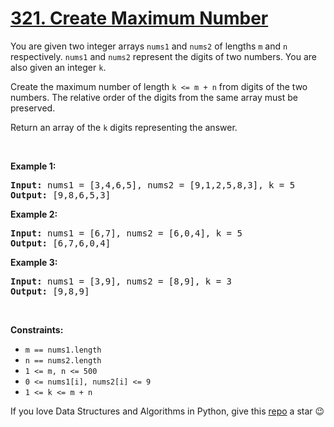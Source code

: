 # [321. Create Maximum Number][title]

<p>You are given two integer arrays <code>nums1</code> and <code>nums2</code> of lengths <code>m</code> and <code>n</code> respectively. <code>nums1</code> and <code>nums2</code> represent the digits of two numbers. You are also given an integer <code>k</code>.</p>
<p>Create the maximum number of length <code>k &lt;= m + n</code> from digits of the two numbers. The relative order of the digits from the same array must be preserved.</p>
<p>Return an array of the <code>k</code> digits representing the answer.</p>
<p> </p>
<p><strong>Example 1:</strong></p>
<pre><strong>Input:</strong> nums1 = [3,4,6,5], nums2 = [9,1,2,5,8,3], k = 5
<strong>Output:</strong> [9,8,6,5,3]
</pre>
<p><strong>Example 2:</strong></p>
<pre><strong>Input:</strong> nums1 = [6,7], nums2 = [6,0,4], k = 5
<strong>Output:</strong> [6,7,6,0,4]
</pre>
<p><strong>Example 3:</strong></p>
<pre><strong>Input:</strong> nums1 = [3,9], nums2 = [8,9], k = 3
<strong>Output:</strong> [9,8,9]
</pre>
<p> </p>
<p><strong>Constraints:</strong></p>
<ul>
<li><code>m == nums1.length</code></li>
<li><code>n == nums2.length</code></li>
<li><code>1 &lt;= m, n &lt;= 500</code></li>
<li><code>0 &lt;= nums1[i], nums2[i] &lt;= 9</code></li>
<li><code>1 &lt;= k &lt;= m + n</code></li>
</ul>


If you love Data Structures and Algorithms in Python, give this [repo][me] a star :wink:

[title]: https://leetcode.com/problems/create-maximum-number
[me]: https://github.com/bumblebee211196/awesome-python-leetcode